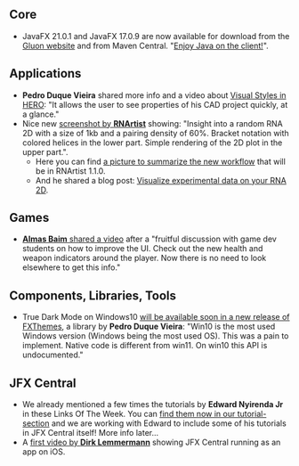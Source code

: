 ## Core

* JavaFX 21.0.1 and JavaFX 17.0.9 are now available for download from the [Gluon website](https://gluonhq.com/products/javafx) and from Maven Central. "[Enjoy Java on the client!](https://techhub.social/@gluonhq/111255546373474509)".

## Applications

* **Pedro Duque Vieira** shared more info and a video about [Visual Styles in HERO](https://twitter.com/P_Duke/status/1713901762027905025): "It allows the user to see properties of his CAD project quickly, at a glance."
* Nice new [screenshot by **RNArtist**](https://twitter.com/rnartist_app/status/1714315738691903512) showing: "Insight into a random RNA 2D with a size of 1kb and a pairing density of 60%. Bracket notation with colored helices in the lower part. Simple rendering of the 2D plot in the upper part.".
  * Here you can find [a picture to summarize the new workflow](https://twitter.com/rnartist_app/status/1715295482195349674) that will be in RNArtist 1.1.0.
  * And he shared a blog post: [Visualize experimental data on your RNA 2D](https://fjossinet.github.io/visualize-experimental-data/).

## Games

* [**Almas Baim** shared a video](https://twitter.com/AlmasBaim/status/1658565437053980691) after a "fruitful discussion with game dev students on how to improve the UI. Check out the new health and weapon indicators around the player. Now there is no need to look elsewhere to get this info."

## Components, Libraries, Tools

* True Dark Mode on Windows10 [will be available soon in a new release of FXThemes](https://twitter.com/P_Duke/status/1714655184327168474), a library by **Pedro Duque Vieira**: "Win10 is the most used Windows version (Windows being the most used OS). This was a pain to implement. Native code is different from win11. On win10 this API is undocumented."

## JFX Central

* We already mentioned a few times the tutorials by **Edward Nyirenda Jr** in these Links Of The Week. You can [find them now in our tutorial-section](https://www.jfx-central.com/tutorials/coderscratchpad) and we are working with Edward to include some of his tutorials in JFX Central itself! More info later...
* A [first video by **Dirk Lemmermann**](https://twitter.com/dlemmermann/status/1714227457086124072) showing JFX Central running as an app on iOS.
